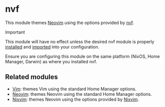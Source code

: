 # nvf

This module themes [Neovim] using the options provided by [nvf].

> [!IMPORTANT]
> This module will have no effect unless the desired nvf module is properly
> [installed](https://notashelf.github.io/nvf/index.xhtml#ch-installation)
> and
> [imported](https://notashelf.github.io/nvf/index.xhtml#ch-module-installation)
> into your configuration.
>
> Ensure you are configuring this module on the same platform (NixOS, Home
> Manager, Darwin) as where you installed nvf.

## Related modules

<!-- If updating this section, make sure to update it on the linked pages too. -->

- [Vim](vim.md): themes Vim using the standard Home Manager options.
- [Neovim](neovim.md): themes Neovim using the standard Home Manager options.
- [Nixvim](nixvim.md): themes Neovim using the options provided by [Nixvim].

[Neovim]: https://neovim.io
[Nixvim]: https://github.com/nix-community/nixvim#readme
[nvf]: https://github.com/NotAShelf/nvf#readme
